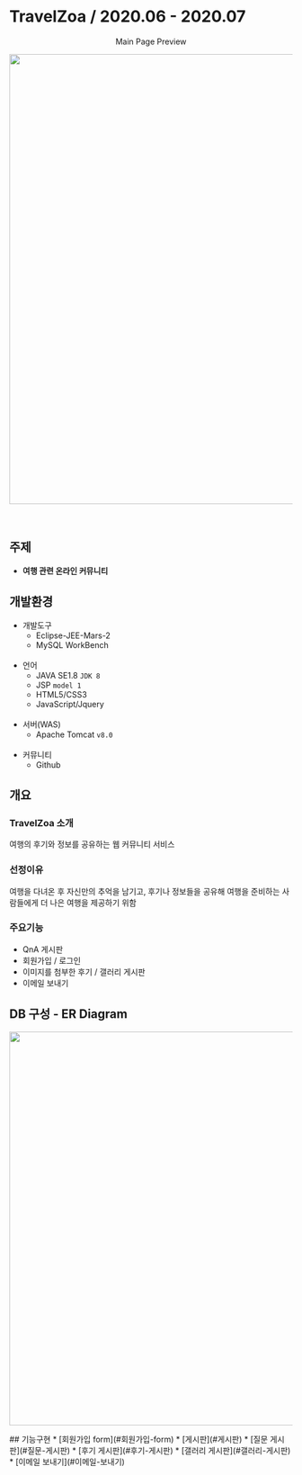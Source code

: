 # TravelZoa / 2020.06 - 2020.07
<p align="center"> Main Page Preview </p>
<p align="center"> <img src="https://user-images.githubusercontent.com/63029576/95649151-07ec1d80-0b17-11eb-939b-0ed35856c927.jpg" width="800px"> </p>
<br>

## 주제
* **여행 관련 온라인 커뮤니티**

## 개발환경
* 개발도구
  * Eclipse-JEE-Mars-2
  * MySQL WorkBench 
  <br>
* 언어
  * JAVA SE1.8 `JDK 8`
  * JSP `model 1`
  * HTML5/CSS3
  * JavaScript/Jquery
  <br>
* 서버(WAS)
  * Apache Tomcat `v8.0`
  <br>
* 커뮤니티
  * Github
  
## 개요

### TravelZoa 소개
여행의 후기와 정보를 공유하는 웹 커뮤니티 서비스
### 선정이유
여행을 다녀온 후 자신만의 추억을 남기고, 후기나 정보들을 공유해 여행을 준비하는 사람들에게 더 나은 여행을 제공하기 위함
### 주요기능
* QnA 게시판
* 회원가입 / 로그인
* 이미지를 첨부한 후기 / 갤러리 게시판
* 이메일 보내기

## DB 구성 - ER Diagram
<p align="center"> <img src="https://user-images.githubusercontent.com/63029576/95649874-e0974f80-0b1a-11eb-87d7-c4b497abab09.jpg" width="700px"> </p>
## 기능구현 
* [회원가입 form](#회원가입-form)
* [게시판](#게시판)
  * [질문 게시판](#질문-게시판)
  * [후기 게시판](#후기-게시판)
* [갤러리 게시판](#갤러리-게시판)
* [이메일 보내기](#이메일-보내기)
<br>


